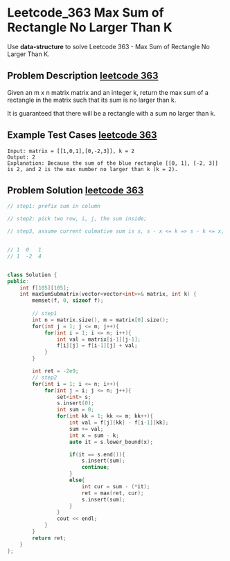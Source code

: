 # Leetcode_363 Max Sum of Rectangle No Larger Than K



Use **data-structure** to solve Leetcode 363 - Max Sum of Rectangle No Larger Than K.
<!--more-->


## Problem Description [leetcode 363](https://leetcode.com/problems/max-sum-of-rectangle-no-larger-than-k/)
<p>
Given an m x n matrix matrix and an integer k, return the max sum of a rectangle in the matrix such that its sum is no larger than k.

It is guaranteed that there will be a rectangle with a sum no larger than k.
</p>



## Example Test Cases [leetcode 363](https://leetcode.com/problems/max-sum-of-rectangle-no-larger-than-k/)

```
Input: matrix = [[1,0,1],[0,-2,3]], k = 2
Output: 2
Explanation: Because the sum of the blue rectangle [[0, 1], [-2, 3]] is 2, and 2 is the max number no larger than k (k = 2).
```




## Problem Solution [leetcode 363](https://leetcode.com/problems/max-sum-of-rectangle-no-larger-than-k/)

```cpp
// step1: prefix sum in column

// step2: pick two row, i, j, the sum inside;  

// step3, assume current culmative sum is s, s - x <= k => s - k <= x, we need to find something that must be bigger than or equal to s - k, then we got x, set(red black tree)


// 1  0   1
// 1  -2  4


class Solution {
public:
    int f[105][105];
    int maxSumSubmatrix(vector<vector<int>>& matrix, int k) {
        memset(f, 0, sizeof f);
        
        // step1
        int n = matrix.size(), m = matrix[0].size();
        for(int j = 1; j <= m; j++){
            for(int i = 1; i <= n; i++){
                int val = matrix[i-1][j-1];
                f[i][j] = f[i-1][j] + val;
            }
        }

        int ret = -2e9;
        // step2
        for(int i = 1; i <= n; i++){
            for(int j = i; j <= n; j++){
                set<int> s;
                s.insert(0);
                int sum = 0;
                for(int kk = 1; kk <= m; kk++){
                    int val = f[j][kk] - f[i-1][kk];
                    sum += val;
                    int x = sum - k;
                    auto it = s.lower_bound(x);

                    if(it == s.end()){
                        s.insert(sum);
                        continue;
                    } 
                    else{
                        int cur = sum - (*it);
                        ret = max(ret, cur);
                        s.insert(sum);
                    }
                }
                cout << endl;
            }
        }
        return ret;
    }
};
```




